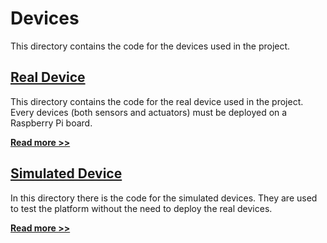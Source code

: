 # Devices

This directory contains the code for the devices used in the project.

## [Real Device](./RealDevice/)

This directory contains the code for the real device used in the project. Every devices (both sensors and actuators) must be deployed on a Raspberry Pi board.

**[Read more >>](./RealDevices/README.md)**

## [Simulated Device](./SimulatedDevice/)

In this directory there is the code for the simulated devices. They are used to test the platform without the need to deploy the real devices.

**[Read more >>](./SimulatedDevices/README.md)**